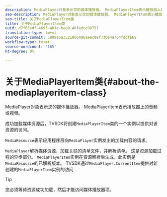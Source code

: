 ```yaml
---
description: MediaPlayer对象表示您的媒体播放器。 MediaPlayerItem表示播放器上的音频或视频。
seo-description: MediaPlayer对象表示您的媒体播放器。 MediaPlayerItem表示播放器上的音频或视频。
seo-title: 关于MediaPlayerItem类
title: 关于MediaPlayerItem类
uuid: d7f65edf-4693-4b1e-bae0-46fadce98751
translation-type: tm+mt
source-git-commit: 5908e5a3521966496aeec0ef730e4a704fddfb68
workflow-type: tm+mt
source-wordcount: '165'
ht-degree: 0%

---
```



# 关于MediaPlayerItem类{#about-the-mediaplayeritem-class}

MediaPlayer对象表示您的媒体播放器。 MediaPlayerItem表示播放器上的音频或视频。

成功加载媒体资源后，TVSDK将创建`MediaPlayerItem`类的一个实例以提供对该资源的访问。

`MediaResource`表示应用程序层向`MediaPlayer`实例发出的加载内容的请求。

`MediaPlayer`解析媒体资源，加载关联的清单文件，并解析清单。 这是资源加载过程的异步部分。 `MediaPlayerItem`实例在资源解析后生成，此实例是`MediaResource`的已解析版本。 TVSDK通过`MediaPlayer.CurrentItem`提供对新创建的`MediaPlayerItem`实例的访问

>[!TIP]
>
>您必须等待资源成功加载，然后才能访问媒体播放器项。

